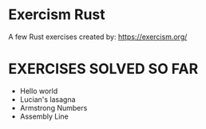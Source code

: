 # Exercism Rust
A few Rust exercises created by: https://exercism.org/


# EXERCISES SOLVED SO FAR
- Hello world
- Lucian's lasagna
- Armstrong Numbers
- Assembly Line

